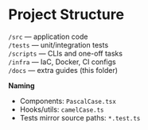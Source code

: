 # Project Structure

``/src`` — application code  
``/tests`` — unit/integration tests  
``/scripts`` — CLIs and one-off tasks  
``/infra`` — IaC, Docker, CI configs  
``/docs`` — extra guides (this folder)

**Naming**
- Components: `PascalCase.tsx`
- Hooks/utils: `camelCase.ts`
- Tests mirror source paths: `*.test.ts`
